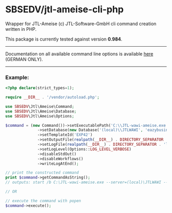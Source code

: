 # SBSEDV/jtl-ameise-cli-php

Wrapper for JTL-Ameise (c) JTL-Software-GmbH cli command creation written in PHP.

This package is currently tested against version **0.984**.

___

Documentation on all available command line options is available [here](https://guide.jtl-software.de/jtl-wawi/jtl-ameise/cmd-line-version/) (GERMAN ONLY).

___

### Example:


```php
<?php declare(strict_types=1);

require __DIR__ . '/vendor/autoload.php';

use SBSEDV\Jtl\Ameise\Command;
use SBSEDV\Jtl\Ameise\Database;
use SBSEDV\Jtl\Ameise\Options;

$command = (new Command())->setExecutablePath('C:\\JTL-wawi-ameise.exe')
              ->setDatabase(new Database('(local)\\JTLWAWI', 'eazybusiness', 'sa', 's35r3t'))
              ->setTemplateId('EXP42')
              ->setOutputFile(realpath(__DIR__) . DIRECTORY_SEPARATOR . 'test.csv')
              ->setLogFile(realpath(__DIR__) . DIRECTORY_SEPARATOR . 'log.text')
              ->setLogLevel(Options::LOG_LEVEL_VERBOSE)
              ->disableStdOut()
              ->disableWorkflows()
              ->writeLogAtEnd();

// print the constructed command
print $command->getCommandAsString();
// outputs: start /b C:\JTL-wawi-ameise.exe --server=(local)\JTLWAWI --database=eazybusiness --dbuser=sa --dbpass=s35r3t --templateid=EXP42 --outputfile=C:\YOUR_FOLDER\test.csv --log=C:\YOUR_FOLDER\log.text --loglevel=1 --nostdout --no_workflows --writeLogAtEnd

// OR

// execute the command with popen
$command->execute();
```
